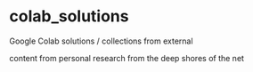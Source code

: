 # colab_solutions
Google Colab solutions / collections from external

content from personal research from the deep shores of the net
